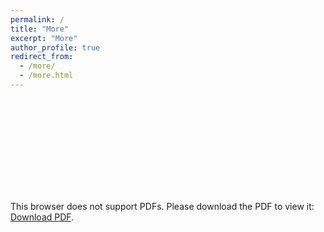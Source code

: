 ```yaml
---
permalink: /
title: "More"
excerpt: "More"
author_profile: true
redirect_from:
  - /more/
  - /more.html
---
```


<object data="https://dilipkrishnamurthy.github.io/files/PersonalWebpage_More.pdf" type="application/pdf" width="700px" height="700px">
    <embed src="https://dilipkrishnamurthy.github.io/files/PersonalWebpage_More.pdf">
        <p>This browser does not support PDFs. Please download the PDF to view it: <a href="http://yoursite.com/the.pdf">Download PDF</a>.</p>
    </embed>
</object>
